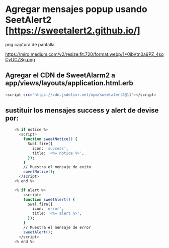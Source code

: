 # Agregar mensajes popup usando SeetAlert2 [https://sweetalert2.github.io/]

png captura de pantalla

https://miro.medium.com/v2/resize:fit:720/format:webp/1*0ibVtn0a9PZ_4soCyUCZ8g.png

## Agregar el CDN de SweetAlarm2 a app/views/layouts/application.html.erb

```bash
<script src="https://cdn.jsdelivr.net/npm/sweetalert2@11"></script>
```

## sustituir los mensajes success y alert de devise por:

```bash
    <% if notice %>
      <script>
        function sweetNotice() {
          Swal.fire({
            icon: 'success',
            title: '<%= notice %>',
          });
        }
        // Muestra el mensaje de exito
        sweetNotice();
      </script>
    <% end %>

    <% if alert %>
        <script>
        function sweetAlert() {
          Swal.fire({
            icon: 'error',
            title: '<%= alert %>',
          });
        }
        // Muestra el mensaje de error
        sweetAlert();
      </script>
    <% end %>
```
